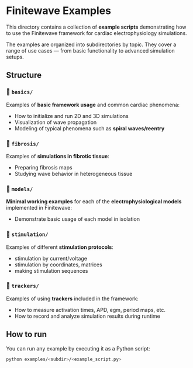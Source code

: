 # Finitewave Examples

This directory contains a collection of **example scripts** demonstrating how to use the Finitewave framework for cardiac electrophysiology simulations.

The examples are organized into subdirectories by topic. They cover a range of use cases — from basic functionality to advanced simulation setups.

## Structure

### 📁 `basics/`

Examples of **basic framework usage** and common cardiac phenomena:

- How to initialize and run 2D and 3D simulations
- Visualization of wave propagation
- Modeling of typical phenomena such as **spiral waves/reentry**

### 📁 `fibrosis/`

Examples of **simulations in fibrotic tissue**:

- Preparing fibrosis maps
- Studying wave behavior in heterogeneous tissue

### 📁 `models/`

**Minimal working examples** for each of the **electrophysiological models** implemented in Finitewave:

- Demonstrate basic usage of each model in isolation

### 📁 `stimulation/`

Examples of different **stimulation protocols**:

- stimulation by current/voltage
- stimulation by coordinates, matrices
- making stimulation sequences

### 📁 `trackers/`

Examples of using **trackers** included in the framework:

- How to measure activation times, APD, egm, period maps, etc.
- How to record and analyze simulation results during runtime

## How to run

You can run any example by executing it as a Python script:

```bash
python examples/<subdir>/<example_script.py>

